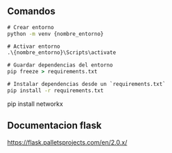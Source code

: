 ## Comandos
```cmd
# Crear entorno
python -m venv {nombre_entorno}

# Activar entorno
.\{nombre_entorno}\Scripts\activate

# Guardar dependencias del entorno
pip freeze > requirements.txt

# Instalar dependencias desde un `requirements.txt`
pip install -r requirements.txt
```

pip install networkx

## Documentacion flask
https://flask.palletsprojects.com/en/2.0.x/
